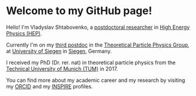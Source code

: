 Welcome to my GitHub page!
================================

Hello! I'm Vladyslav Shtabovenko, a [postdoctoral researcher](https://en.wikipedia.org/wiki/Postdoctoral_researcher) in [High Energy Physics (HEP)](https://en.wikipedia.org/wiki/Particle_physics).

Currently I'm on my [third postdoc](https://www.physik.uni-siegen.de/tp1/staff/professors-and-project-investigators/) in the [Theoretical Particle Physics Group](https://www.physik.uni-siegen.de/tp1/), at [University of Siegen](https://www.uni-siegen.de/) in [Siegen](https://www.openstreetmap.org/#map=13/50.8863/8.0471), Germany.

I received my PhD (Dr. rer. nat) in theoretical particle physics from the \
[Technical University of Munich (TUM)](https://www.tum.de/) in 2017.

You can find more about my academic career and my research by visiting my [ORCID](https://orcid.org/0000-0002-2782-3694)
and my [INSPIRE](https://inspirehep.net/authors/1445066) profiles.
